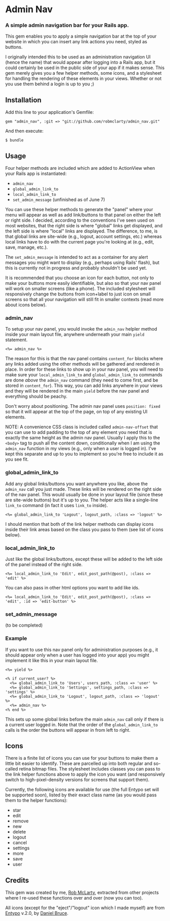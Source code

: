 # Admin Nav

### A simple admin navigation bar for your Rails app.

This gem enables you to apply a simple navigation bar at the top of your 
website in which you can insert any link actions you need, styled as buttons.

I originally intended this to be used as an administration navigation UI (hence the name) that
would appear after logging into a Rails app, but it could certainly be used
in the public side of your app if it makes sense. This gem merely gives you
a few helper methods, some icons, and a stylesheet for handling the rendering
of these elements in your views. Whether or not you use them behind a login
is up to you ;)


## Installation

Add this line to your application's Gemfile:

    gem "admin_nav", :git => "git://github.com/robmclarty/admin_nav.git"

And then execute:

    $ bundle


## Usage

Four helper methods are included which are added to ActionView when your Rails
app is instantiated:

- `admin_nav`
- `global_admin_link_to`
- `local_admin_link_to`
- `set_admin_message` (unfinished as of June 7)

You can use these helper methods to generate the "panel" where your menu will appear
as well as add link/buttons to that panel on either the left or right side. I decided,
according to the conventions I've seen used on most websites, that the right side is
where "global" links get displayed, and the left side is where "local" links are displayed.
The difference, to me, is that global links are site-wide (e.g., logout, account settings, etc.)
whereas local links have to do with the current page you're looking at (e.g., edit, save, manage, etc.).

The `set_admin_message` is intended to act as a container for any alert messages you
might want to display (e.g., perhaps using Rails' flash), but this is currently not
in progress and probably shouldn't be used yet.

It is recommended that you choose an icon for each button, not only to make your buttons
more easily identifiable, but also so that your nav panel will work on smaller screens
(like a phone). The included stylesheet will responsively change the buttons from icon+label
to just icon on small screens so that all your navigation will still fit in smaller contexts 
(read more about icons below).

### admin_nav

To setup your nav panel, you would invoke the `admin_nav` helpler method inside your main
layout file, anywhere underneath your main `yield` statement. 

    <%= admin_nav %>

The reason for this is that
the nav panel contains `content_for` blocks where any links added using the other methods
will be gathered and rendered in place. In order for these links to show up in your nav
panel, you will need to make sure your `local_admin_link_to` and `global_admin_link_to`
commands are done *above* the `admin_nav` command (they need to come first, and be stored
in `content_for`). This way, you can add links anywhere in your views and they will be
rendered in the main `yield` before the nav panel and everything should be peachy.

Don't worry about positioning. The admin nav panel uses `position: fixed` so that it will
appear at the top of the page, on top of any existing UI elements.

NOTE: A convenience CSS class is included called `admin-nav-offset` that you can use to add
padding to the top of any element you need that is exactly the same height as the admin
nav panel. Usually I apply this to the `<body>` tag to push all the content down, conditionally
when I am using the `admin_nav` function in my views (e.g., only when a user is logged in). I've
kept this separate and up to you to implement so you're free to include it as you see fit.

### global_admin_link_to

Add any global links/buttons you want anywhere you like, above the `admin_nav` call
you just made. These links will be rendered on the right side of the nav panel. 
This would usually be done in your layout file (since these are site-wide buttons)
but it's up to you. The helper acts like a single-line `link_to` command (in fact it uses
`link_to` inside).

    <%= global_admin_link_to 'Logout', logout_path, :class => 'logout' %>

I should mention that both of the link helper methods can display icons inside their link areas
based on the class you pass to them (see list of icons below).

### local_admin_link_to

Just like the global links/buttons, except these will be added to the left side of the panel
instead of the right side.

    <%= local_admin_link_to 'Edit', edit_post_path(@post), :class => 'edit' %>

You can also pass in other html options you want to add like ids.

    <%= local_admin_link_to 'Edit', edit_post_path(@post), :class => 'edit', :id => 'edit-button' %>

### set_admin_message

(to be completed)

### Example

If you want to use this nav panel only for administration purposes (e.g., it should appear
only when a user has logged into your app) you might implement it like this in your main
layout file.

```
<%= yield %>

<% if current_user? %>
  <%= global_admin_link_to 'Users', users_path, :class => 'user' %>
  <%= global_admin_link_to 'Settings', settings_path, :class => 'settings' %>
  <%= global_admin_link_to 'Logout', logout_path, :class => 'logout' %>
  <%= admin_nav %>
<% end %>
```

This sets up some global links before the main `admin_nav` call only if there is a current
user logged in. Note that the order of the `global_admin_link_to` calls is the order the
buttons will appear in from left to right.

## Icons

There is a finite list of icons you can use for your buttons to make them a little bit
easier to identify. These are parcelled up into both regular and so-called retina bitmap
files. The stylesheet includes classes you can pass to the link helper functions above to 
apply the icon you want (and responsively switch to high-pixel-density versions for screens
that support them).

Currently, the following icons are available for use (the full Entypo set will be supported soon),
listed by their exact class name (as you would pass them to the helper functions):

- star
- edit
- remove
- new
- delete
- logout
- cancel
- settings
- more
- save
- user


## Credits

This gem was created by me, [Rob McLarty](http://robmclarty.com), extracted from other
projects where I re-used these functions over and over (now you can too).

All icons (except for the "eject"/"logout" icon which I made myself) are from
[Entypo](http://www.entypo.com) v.2.0, by [Daniel Bruce](http://danielbruce.se/).
